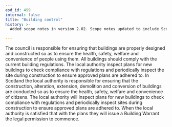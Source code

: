 ```yaml
---
esd_id: 499
internal: false
title: "Building control"
history: >-
  Added scope notes in version 2.02. Scope notes updated to include Scottish regulations in version 3.00. Term name changed from 'Building control' to 'Land and property - building control' in version 3.00. Name changed to 'Building control' in version 4.00.

---
```


The council is responsible for ensuring that buildings are properly designed and constructed so as to ensure the health, safety, welfare and convenience of people using them. All buildings should comply with the current building regulations. The local authority inspect plans for new buildings to check compliance with regulations and periodically inspect the site during construction to ensure approved plans are adhered to. 
In Scotland the local authority is responsible for ensuring that the construction, alteration, extension, demolition and conversion of buildings are conducted so as to ensure the health, safety, welfare and convenience of citizens. The local authority will inspect plans for new buildings to check compliance with regulations and periodically inspect sites during construction to ensure approved plans are adhered to. When the local authority is satisfied that with the plans they will issue a Building Warrant the legal permission to commence.

